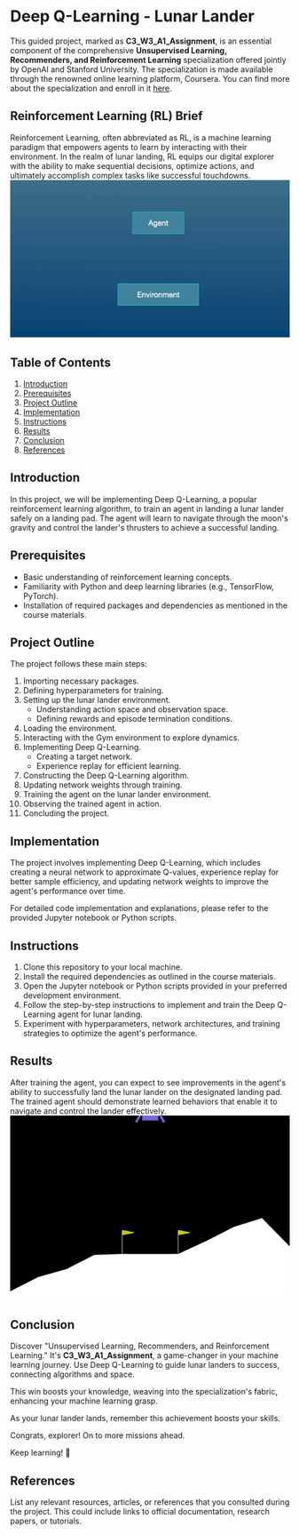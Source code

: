 # Deep Q-Learning - Lunar Lander

This guided project, marked as **C3_W3_A1_Assignment**, is an essential component of the comprehensive **Unsupervised Learning, Recommenders, and Reinforcement Learning** specialization offered jointly by OpenAI and Stanford University. The specialization is made available through the renowned online learning platform, Coursera. You can find more about the specialization and enroll in it [here](https://www.coursera.org/specializations/machine-learning-introduction).

## Reinforcement Learning (RL) Brief

Reinforcement Learning, often abbreviated as RL, is a machine learning paradigm that empowers agents to learn by interacting with their environment. In the realm of lunar landing, RL equips our digital explorer with the ability to make sequential decisions, optimize actions, and ultimately accomplish complex tasks like successful touchdowns.
![](videos/rl_formalism.gif)
## Table of Contents

1. [Introduction](#introduction)
2. [Prerequisites](#prerequisites)
3. [Project Outline](#project-outline)
4. [Implementation](#implementation)
5. [Instructions](#instructions)
6. [Results](#results)
7. [Conclusion](#conclusion)
8. [References](#references)

## Introduction

In this project, we will be implementing Deep Q-Learning, a popular reinforcement learning algorithm, to train an agent in landing a lunar lander safely on a landing pad. The agent will learn to navigate through the moon's gravity and control the lander's thrusters to achieve a successful landing.

## Prerequisites

- Basic understanding of reinforcement learning concepts.
- Familiarity with Python and deep learning libraries (e.g., TensorFlow, PyTorch).
- Installation of required packages and dependencies as mentioned in the course materials.

## Project Outline

The project follows these main steps:

1. Importing necessary packages.
2. Defining hyperparameters for training.
3. Setting up the lunar lander environment.
   - Understanding action space and observation space.
   - Defining rewards and episode termination conditions.
4. Loading the environment.
5. Interacting with the Gym environment to explore dynamics.
6. Implementing Deep Q-Learning.
   - Creating a target network.
   - Experience replay for efficient learning.
7. Constructing the Deep Q-Learning algorithm.
8. Updating network weights through training.
9. Training the agent on the lunar lander environment.
10. Observing the trained agent in action.
11. Concluding the project.

## Implementation

The project involves implementing Deep Q-Learning, which includes creating a neural network to approximate Q-values, experience replay for better sample efficiency, and updating network weights to improve the agent's performance over time.

For detailed code implementation and explanations, please refer to the provided Jupyter notebook or Python scripts.

## Instructions

1. Clone this repository to your local machine.
2. Install the required dependencies as outlined in the course materials.
3. Open the Jupyter notebook or Python scripts provided in your preferred development environment.
4. Follow the step-by-step instructions to implement and train the Deep Q-Learning agent for lunar landing.
5. Experiment with hyperparameters, network architectures, and training strategies to optimize the agent's performance.

## Results

After training the agent, you can expect to see improvements in the agent's ability to successfully land the lunar lander on the designated landing pad. The trained agent should demonstrate learned behaviors that enable it to navigate and control the lander effectively.
![](videos/lunar_lander.gif)


## Conclusion

Discover "Unsupervised Learning, Recommenders, and Reinforcement Learning." It's **C3_W3_A1_Assignment**, a game-changer in your machine learning journey. Use Deep Q-Learning to guide lunar landers to success, connecting algorithms and space.

This win boosts your knowledge, weaving into the specialization's fabric, enhancing your machine learning grasp.

As your lunar lander lands, remember this achievement boosts your skills.

Congrats, explorer! On to more missions ahead.

Keep learning! 🚀

## References

List any relevant resources, articles, or references that you consulted during the project. This could include links to official documentation, research papers, or tutorials.

